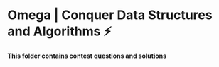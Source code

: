 # Omega | Conquer Data Structures and Algorithms ⚡  

**This folder contains contest questions and solutions**

